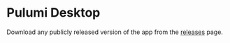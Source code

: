 # Pulumi Desktop

Download any publicly released version of the app from the [releases](/releases) page.
